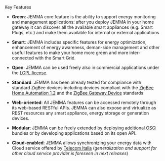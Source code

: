 Key Features
<!-- Remember: the first line always goes with the title-->
<!-- Please use h3 headers (###) inside these files -->

<!--<span style="color:red;">**This page is under construction**</span>: We expect to update this page along with the release of JEMMA [version 0.0.2](https://github.com/ismb/jemma/wiki/Milestone-0.0.2).-->


- **Green**: JEMMA core feature is the ability to support energy monitoring and management applications: after you deploy JEMMA in your home gateway it can discover all the available smart appliances (e.g. Smart Plugs, etc.) and make them available for internal or external applications

- **Smart**: JEMMA includes specific features for energy optimization, enhancement of energy awareness, deman-side management and other useful features to make your home more green and more inter-connected with the Smart Grid. 

- **Open**: JEMMA can be used freely also in commercial applications under the [LGPL license](license.html). 

- **Standard**: JEMMA has been already tested for compliance with standard ZigBee devices including devices compliant with the [ZigBee Home Automation 1.2](http://www.zigbee.org/Standards/ZigBeeHomeAutomation/Overview.aspx) and the [ZigBee Gateway Device](http://www.zigbee.org/Standards/ZigbeeTelecomServices/Features.aspx) standards

- **Web-oriented**: All JEMMA features can be accessed remotely through its web-based RESTful APIs. JEMMA can also expose and virtualize as REST resources any smart appliance, energy storage or generation devices.

- **Modular**: JEMMA can be freely extended by deploying additional [OSGi](http://www.osgi.org/) bundles or by developing applications based on its open API.

- **Cloud-enabled**: JEMMA allows synchronizing your energy data with Cloud service offered by [Telecom Italia](http://www.telecomitalia.it/) (*generalization and support for other cloud service provider is foreseen in next releases*)



